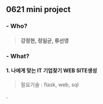 
## **0621 mini project**
### - Who? 
>#### 강정현, 정일균, 류선영
### - What?
#### **1. 나에게 맞는 IT 기업찾기 WEB SITE생성**
> 필요기술 : flask, web, sql

.
